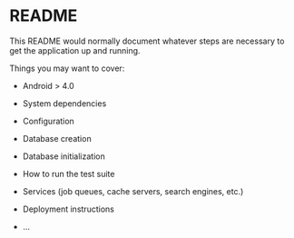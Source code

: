 # README

This README would normally document whatever steps are necessary to get the
application up and running.

Things you may want to cover:

* Android > 4.0

* System dependencies

* Configuration

* Database creation

* Database initialization

* How to run the test suite

* Services (job queues, cache servers, search engines, etc.)

* Deployment instructions

* ...
